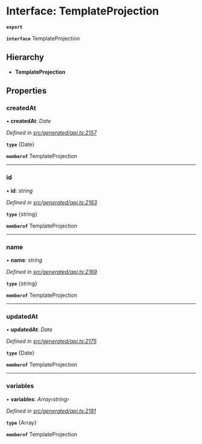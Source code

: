 # Interface: TemplateProjection

**`export`** 

**`interface`** TemplateProjection

## Hierarchy

* **TemplateProjection**

## Properties

###  createdAt

• **createdAt**: *Date*

*Defined in [src/generated/api.ts:2157](https://github.com/mailslurp/mailslurp-client-ts-js/blob/6b83217/src/generated/api.ts#L2157)*

**`type`** {Date}

**`memberof`** TemplateProjection

___

###  id

• **id**: *string*

*Defined in [src/generated/api.ts:2163](https://github.com/mailslurp/mailslurp-client-ts-js/blob/6b83217/src/generated/api.ts#L2163)*

**`type`** {string}

**`memberof`** TemplateProjection

___

###  name

• **name**: *string*

*Defined in [src/generated/api.ts:2169](https://github.com/mailslurp/mailslurp-client-ts-js/blob/6b83217/src/generated/api.ts#L2169)*

**`type`** {string}

**`memberof`** TemplateProjection

___

###  updatedAt

• **updatedAt**: *Date*

*Defined in [src/generated/api.ts:2175](https://github.com/mailslurp/mailslurp-client-ts-js/blob/6b83217/src/generated/api.ts#L2175)*

**`type`** {Date}

**`memberof`** TemplateProjection

___

###  variables

• **variables**: *Array‹string›*

*Defined in [src/generated/api.ts:2181](https://github.com/mailslurp/mailslurp-client-ts-js/blob/6b83217/src/generated/api.ts#L2181)*

**`type`** {Array<string>}

**`memberof`** TemplateProjection
